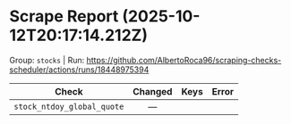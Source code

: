# Scrape Report (2025-10-12T20:17:14.212Z)

Group: `stocks`  |  Run: https://github.com/AlbertoRoca96/scraping-checks-scheduler/actions/runs/18448975394

| Check | Changed | Keys | Error |
|---|:---:|:--|:--|
| `stock_ntdoy_global_quote` | — |  |  |
